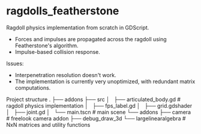 # ragdolls_featherstone

Ragdoll physics implementation from scratch in GDScript.

* Forces and impulses are propagated across the ragdoll using Featherstone's algorithm.
* Impulse-based collision response.

Issues:
* Interpenetration resolution doesn't work.
* The implementation is currently very unoptimized, with redundant matrix computations.


Project structure
.
├── addons
├── src
│   ├── articulated_body.gd # ragdoll physics implementation
│   ├── fps_label.gd
│   ├── grid.gdshader
│   ├── joint.gd
│   └── main.tscn           # main scene
└── addons
    ├── camera              # freelook camera addon
    ├── debug_draw_3d
    └── largelinearalgebra  # NxN matrices and utility functions
